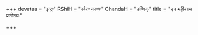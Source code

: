 +++
devataa = "इन्द्रः"
RShiH = "पर्वतः काण्वः"
ChandaH = "उष्णिक्"
title = "२१ महीरस्य प्रणीतयः"

+++
